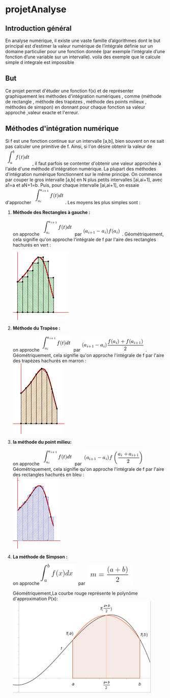 # projetAnalyse

<p> <strong><h2>Introduction général </h2></strong> </p>
En analyse numérique, il existe une vaste famille d’algorithmes dont le but principal est d’estimer la valeur numérique de l’intégrale définie sur un domaine particulier pour une fonction donnée (par exemple l’intégrale d’une fonction d’une variable sur un intervalle). voila des exemple que le calcule simple d integrale est impossible

<p> <strong> <h2>But </h2></strong> </p>
Ce projet permet d'étuder une fonction f(x) et de représenter graphiquement les méthodes d'intégration numériques , comme (méthode de rectangle , méthode des trapézes , méthode des points milieux , méthodes de simspon) en donnant pour chaque fonction sa valeur approché ,valeur exacte et l'erreur.

<strong> <p><h2>Méthodes d'intégration numérique</h2></strong> </p>

Si f est une fonction continue sur un intervalle [a,b], bien souvent on ne sait pas calculer une primitive de f. Ainsi, si l'on désire obtenir la valeur de <img src= "https://github.com/mayssamerchaoui/projetAnalyse/blob/main/4.png" /> , il faut parfois se contenter d'obtenir une valeur approchée à l'aide d'une méthode d'intégration numérique.
  La plupart des méthodes d'intégration numérique fonctionnent sur le même principe. On commence par couper le gros intervalle [a,b] en N plus petits intervalles [ai,ai+1], avec a1=a et aN+1=b. Puis, pour chaque intervalle [ai,ai+1], on essaie d'approcher <img src= "https://github.com/mayssamerchaoui/projetAnalyse/blob/main/5.png" />. Les moyens les plus simples sont :
<ol>
<li><p> <strong>Méthode des Rectangles à gauche :</strong> </p></li>

<p>on approche  <img src= "https://github.com/mayssamerchaoui/projetAnalyse/blob/main/1.png" />
 par  <img src= "https://github.com/mayssamerchaoui/projetAnalyse/blob/main/2.png" /> . 
 Géométriquement, cela signifie qu'on approche l'intégrale de f par l'aire des rectangles hachurés en vert :<br />
  
  
 <img src= "https://github.com/mayssamerchaoui/projetAnalyse/blob/main/3.png" /></p> </p>



<li><p> <strong>Méthode du Trapèse :</strong> </p></li>

<p>on approche<img src= "https://github.com/mayssamerchaoui/projetAnalyse/blob/main/6.png" />
par 
<img src= "https://github.com/mayssamerchaoui/projetAnalyse/blob/main/7.png" /> .
Géométriquement, cela signifie qu'on approche l'intégrale de f par l'aire des trapèzes hachurés en marron :<br />
<img src= "https://github.com/mayssamerchaoui/projetAnalyse/blob/main/8.png" /></p> </p>

<li><p> <strong>la méthode du point milieu: <p> </strong></li>
<p>  on approche <img src= "https://github.com/mayssamerchaoui/projetAnalyse/blob/main/9.png" />
par <img src= "https://github.com/mayssamerchaoui/projetAnalyse/blob/main/10.png" />
Géométriquement, cela signifie qu'on approche l'intégrale de f par l'aire des rectangles hachurés en bleu :<br />
  <img src= "https://github.com/mayssamerchaoui/projetAnalyse/blob/main/11.png" /></p> </p>
  
  <li><p> <strong>La méthode de Simpson :</p> </strong> </li>
<p> on approche <img src= "https://github.com/mayssamerchaoui/projetAnalyse/blob/main/15.PNG" />
par  <img src= "https://github.com/mayssamerchaoui/projetAnalyse/blob/main/16.PNG" /></p> </p>
Géométriquement,La courbe rouge représente le polynôme d'approximation P(x):<br />
<img src= "https://github.com/mayssamerchaoui/projetAnalyse/blob/main/14.PNG" /> 

</ol>


